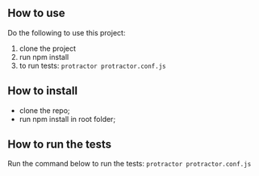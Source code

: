 ## How to use
Do the following to use this project: 
1. clone the project 
2. run npm install
3. to run tests: 
``
protractor protractor.conf.js
``

## How to install
* clone the repo; 
* run npm install in root folder; 

## How to run the tests
Run the command below to run the tests: 
``protractor protractor.conf.js``
